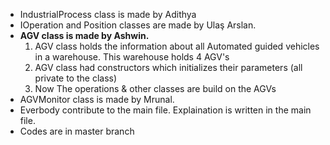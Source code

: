 - IndustrialProcess class is made by Adithya
- IOperation and Position classes are made by Ulaş Arslan.
- **AGV class is made by Ashwin.**
  1) AGV class holds the information about all Automated guided vehicles in a warehouse. This warehouse holds 4 AGV's
  2) AGV class had constructors which initializes their parameters (all private to the class)
  3) Now The operations & other classes are build on the AGVs
- AGVMonitor class is made by Mrunal.
- Everbody contribute to the main file. Explaination is written in the main file.
- Codes are in master branch

